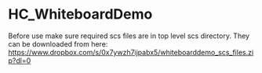 # HC_WhiteboardDemo

Before use make sure required scs files are in top level scs directory. They can be downloaded from here:
https://www.dropbox.com/s/0x7ywzh7ijpabx5/whiteboarddemo_scs_files.zip?dl=0